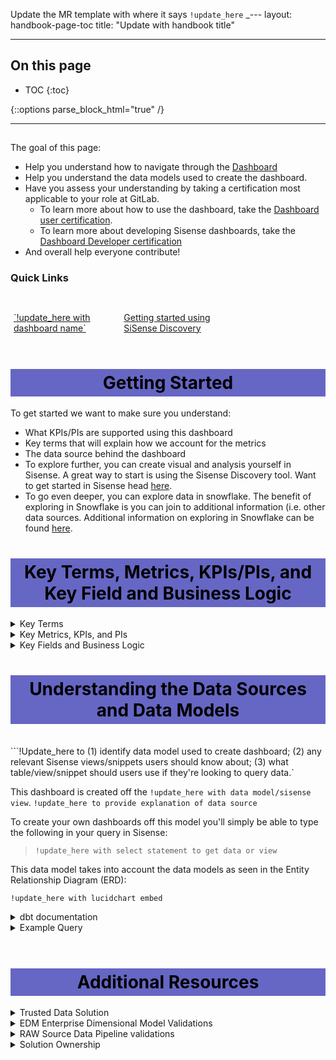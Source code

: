 <!-- Note: This is for initial review for Data team and will need to be moved to http://www-gitlab-com/sites/handbook/source/handbook/business-ops/data-team/data-catalog/ project to merge -->

Update the MR template with where it says `!update_here`
_---
layout: handbook-page-toc
title: "Update with handbook title"

---
<link rel="stylesheet" type="text/css" href="/stylesheets/biztech.css" />

## On this page

- TOC
{:toc}

{::options parse_block_html="true" /}

---
## <Update With Title Name>

<!-- !Update_here: Add description of the topic and goal -->

The goal of this page:

* Help you understand how to navigate through the [Dashboard](!update_here)
* Help you understand the data models used to create the dashboard.
* Have you assess your understanding by taking a certification most applicable to your role at GitLab.
    * To learn more about how to use the dashboard, take the [Dashboard user certification](!update_here).
    * To learn more about developing Sisense dashboards, take the [Dashboard Developer certification](!Update_here)
* And overall help everyone contribute!

### Quick Links
<div class="flex-row" markdown="0" style="height:80px">
  <a href="!update_here" class="btn btn-purple" style="width:33%;height:100%;margin:5px;float:left;display:flex;justify-content:center;align-items:center;">`!update_here with dashboard name`</a>
  <a href="https://www.youtube.com/watch?v=F4FwRcKb95w&feature=youtu.be" class="btn btn-purple" style="width:33%;height:100%;margin:5px;float:left;display:flex;justify-content:center;align-items:center;">Getting started using SiSense Discovery</a>
</div>

<style> #headerformat {
background-color: #6666c4; color: black; padding: 5px; text-align: center;
}
</style>
<h1 id="headerformat">Getting Started </h1>

To get started we want to make sure you understand:

* What KPIs/PIs are supported using this dashboard
* Key terms that will explain how we account for the metrics
* The data source behind the dashboard
* To explore further, you can create visual and analysis yourself in Sisense. A great way to start is using the Sisense Discovery tool. Want to get started in Sisense head [here](https://about.gitlab.com/handbook/business-ops/data-team/platform/periscope/).
* To go even deeper, you can explore data in snowflake. The benefit of exploring in Snowflake is you can join to additional information (i.e. other data sources. Additional information on exploring in Snowflake can be found [here](https://about.gitlab.com/handbook/business-ops/data-team/platform/#warehouse-access).


<style> #headerformat {
background-color: #6666c4; color: black; padding: 5px; text-align: center;
}
</style>
<h1 id="headerformat">Key Terms, Metrics, KPIs/PIs, and Key Field and Business Logic </h1>

<details>
<summary markdown='span'>
  Key Terms
</summary>
* `!Update_here with relevant handbook definitions`

</details>

<details>
<summary markdown='span'>
  Key Metrics, KPIs, and PIs
</summary>
*  `!Update_here with relevant KPI definitions`
</details>

<details>
<summary markdown='span'>
  Key Fields and Business Logic
</summary>
*  `!Update_here to include the following: Source system we capture data from, definitions for calculated fields in data models or definitions as defined by business`
</details>

<style> #headerformat {
background-color: #6666c4; color: black; padding: 5px; text-align: center;}
</style>
<h1 id="headerformat">Understanding the Data Sources and Data Models</h1>
<br>
```!Update_here to (1) identify data model used to create dashboard; (2) any relevant Sisense views/snippets users should know about; (3) what table/view/snippet should users use if they're looking to query data.`

This dashboard is created off the `!update_here with data model/sisense view`. `!update_here to provide explanation of data source`

To create your own dashboards off this model you'll simply be able to type the following in your query in Sisense:
>`!update_here with select statement to get data or view`


This data model takes into account the data models as seen in the Entity Relationship Diagram (ERD):

`!update_here with lucidchart embed`



<details>
<summary markdown='span'>
  dbt documentation
</summary>
* `Update_here to include GitLab dbt docs documentation`
</details>

<details>
<summary markdown='span'>
  Example Query
</summary>
`!Update_here with what the query's goal`
<br>
```
`!update with sisense query to achieve goal
```
</details>
<br>



<style> #headerformat {
background-color: #6666c4; color: black; padding: 5px; text-align: center;
}
</style>
<h1 id="headerformat">Additional Resources </h1>

<details>
<summary markdown='span'>
  Trusted Data Solution
</summary>
See overview at [Trusted Data Framework](https://about.gitlab.com/handbook/business-ops/data-team/direction/trusted-data/)

[dbt guide examples](https://about.gitlab.com/handbook/business-ops/data-team/platform/dbt-guide/#trusted-data-framework) for
details and examples on implementing further tests
</details>

<details>
<summary markdown='span'>
  EDM Enterprise Dimensional Model Validations
</summary>
The [(WIP) Enterprise Dimensional Model Validation Dashboard](https://app.periscopedata.com/app/gitlab/760445/WIP:-Enterprise-Dimensional-Model-Validation-Dashboard) reports on latest Enterprise Dimensional model test and runs.
</details>

<details>
<summary markdown='span'>
  RAW Source Data Pipeline validations
</summary>
[Data Pipeline Health Validations](https://app.periscopedata.com/app/gitlab/715938/Data-Pipeline-Health-Dashboard)
</details>


<details>
<summary markdown='span'>
  Solution Ownership
</summary>
`!Update_here with dashboard creator and other SMEs`
</details>

